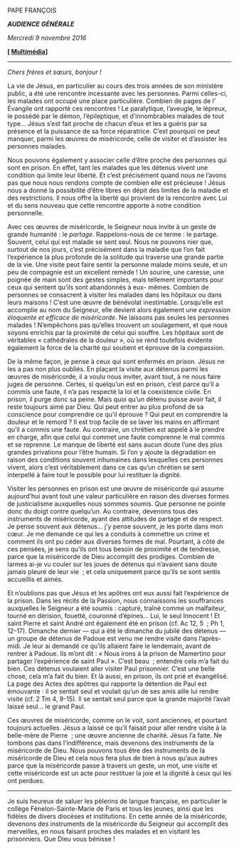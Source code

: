 PAPE FRANÇOIS

***AUDIENCE GÉNÉRALE***

*Mercredi 9 novembre 2016*

**[ [Multimédia](http://w2.vatican.va/content/francesco/fr/events/event.dir.html/content/vaticanevents/fr/2016/11/9/udienzagenerale.html)]**

* * *

*Chers frères et sœurs, bonjour !*

La vie de Jésus, en particulier au cours des trois années de son ministère public, a été une rencontre incessante avec les personnes. Parmi celles-ci, les malades ont occupé une place particulière. Combien de pages de l’ Évangile ont rapporté ces rencontres ! Le paralytique, l’aveugle, le lépreux, le possédé par le démon, l’épileptique, et d’innombrables malades de tout type... Jésus s’est fait proche de chacun d’eux et les a guéris par sa présence et la puissance de sa force réparatrice. C’est pourquoi ne peut manquer, parmi les œuvres de miséricorde, celle de visiter et d’assister les personnes malades.

Nous pouvons également y associer celle d’être proche des personnes qui sont en prison. En effet, tant les malades que les détenus vivent une condition qui limite leur liberté. Et c’est précisément quand nous ne l’avons pas que nous nous rendons compte de combien elle est précieuse ! Jésus nous a donné la possibilité d’être libres en dépit des limites de la maladie et des restrictions. Il nous offre la liberté qui provient de la rencontre avec Lui et du sens nouveau que cette rencontre apporte à notre condition personnelle.

Avec ces œuvres de miséricorde, le Seigneur nous invite à un geste de grande humanité : le *partage*. Rappelons-nous de ce terme : le partage. Souvent, celui qui est malade se sent seul. Nous ne pouvons nier que, surtout de nos jours, c’est précisément dans la maladie que l’on fait l’expérience la plus profonde de la solitude qui traverse une grande partie de la vie. Une visite peut faire sentir la personne malade moins seule, et un peu de compagnie est un excellent remède ! Un sourire, une caresse, une poignée de main sont des gestes simples, mais tellement importants pour ceux qui sentent qu’ils sont abandonnés à eux- mêmes. Combien de personnes se consacrent à visiter les malades dans les hôpitaux ou dans leurs maisons ! C’est une œuvre de bénévolat inestimable. Lorsqu’elle est accomplie au nom du Seigneur, elle devient alors également une *expression éloquente et efficace de miséricorde*. Ne laissons pas seules les personnes malades ! N’empêchons pas qu’elles trouvent un soulagement, et que nous soyons enrichis par la proximité de celui qui souffre. Les hôpitaux sont de véritables « cathédrales de la douleur », où se rend toutefois évidente également la force de la charité qui soutient et éprouve de la compassion.

De la même façon, je pense à ceux qui sont enfermés en prison. Jésus ne les a pas non plus oubliés. En plaçant la visite aux détenus parmi les œuvres de miséricorde, il a voulu nous inviter, avant tout, à ne nous faire juges de personne. Certes, si quelqu’un est en prison, c’est parce qu’il a commis une faute, il n’a pas respecté la loi et la coexistence civile. En prison, il purge donc sa peine. Mais quoi qu’un détenu puisse avoir fait, il reste toujours aimé par Dieu. Qui peut entrer au plus profond de sa conscience pour comprendre ce qu’il éprouve ? Qui peut en comprendre la douleur et le remord ? Il est trop facile de se laver les mains en affirmant qu’il a commis une faute. Au contraire, un chrétien est appelé à le prendre en charge, afin que celui qui commet une faute comprenne le mal commis et se reprenne. Le manque de liberté est sans aucun doute l’une des plus grandes privations pour l’être humain. Si l’on y ajoute la dégradation en raison des conditions souvent inhumaines dans lesquelles ces personnes vivent, alors c’est véritablement dans ce cas qu’un chrétien se sent interpellé à faire tout le possible pour lui restituer la dignité.

Visiter les personnes en prison est une œuvre de miséricorde qui assume aujourd’hui avant tout une valeur particulière en raison des diverses formes de justicialisme auxquelles nous sommes soumis. Que personne ne pointe donc du doigt contre quelqu’un. Au contraire, devenons tous des instruments de miséricorde, ayant des attitudes de partage et de respect. Je pense souvent aux détenus... j’y pense souvent, je les porte dans mon cœur. Je me demande ce qui les a conduits à commettre un crime et comment ils ont pu céder aux diverses formes de mal. Pourtant, à côté de ces pensées, je sens qu’ils ont tous besoin de proximité et de tendresse, parce que la miséricorde de Dieu accomplit des prodiges. Combien de larmes ai-je vu couler sur les joues de détenus qui n’avaient sans doute jamais pleuré de leur vie  ; et cela uniquement parce qu’ils se sont sentis accueillis et aimés.

Et n’oublions pas que Jésus et les apôtres ont eux aussi fait l’expérience de la prison. Dans les récits de la Passion, nous connaissons les souffrances auxquelles le Seigneur a été soumis : capturé, traîné comme un malfaiteur, tourné en dérision, fouetté, couronné d’épines... Lui, le seul Innocent ! Et saint Pierre et saint André ont également été en prison (cf. Ac 12, 5  ; Ph 1, 12-17). Dimanche dernier — qui a été le dimanche du jubilé des détenus — un groupe de détenus de Padoue est venu me rendre visite dans l’après-midi. Je leur ai demandé ce qu’ils allaient faire le lendemain, avant de rentrer à Padoue. Ils m’ont dit : « Nous irons à la prison de Mamertino pour partager l’expérience de saint Paul ». C’est beau  ; entendre cela m’a fait du bien. Ces détenus voulaient aller visiter Paul prisonnier. C’est une belle chose, cela m’a fait du bien. Et là aussi, en prison, ils ont prié et évangélisé. La page des Actes des apôtres qui rapporte la détention de Paul est émouvante : il se sentait seul et voulait qu’un de ses amis aille lui rendre visite (cf. 2 Tm 4, 9-15). Il se sentait seul parce que la grande majorité l’avait laissé seul... le grand Paul.

Ces œuvres de miséricorde, comme on le voit, sont anciennes, et pourtant toujours actuelles. Jésus a laissé ce qu’il faisait pour aller rendre visite à la belle-mère de Pierre  ; une œuvre ancienne de charité. Jésus l’a faite. Ne tombons pas dans l’indifférence, mais devenons des instruments de la miséricorde de Dieu. Nous pouvons tous être des instruments de la miséricorde de Dieu et cela nous fera plus de bien à nous qu’aux autres parce que la miséricorde passe à travers un geste, un mot, une visite et cette miséricorde est un acte pour restituer la joie et la dignité à ceux qui les ont perdues.

* * *

Je suis heureux de saluer les pèlerins de langue française, en particulier le collège Fénelon-Sainte-Marie de Paris et tous les jeunes, ainsi que les fidèles de divers diocèses et institutions. En cette année de la miséricorde, devenons des instruments de la miséricorde du Seigneur qui accomplit des merveilles, en nous faisant proches des malades et en visitant les prisonniers. Que Dieu vous bénisse !